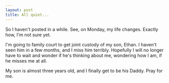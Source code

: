 ```yaml
---
layout: post
title: All quiet...
---
```

<p>So I haven't posted in a while. See, on Monday, my life changes. Exactly 
how, I'm not sure yet.</p>
<p>I'm going to family court to get joint custody of my son, Ethan. I haven't 
seen him in a few months, and I miss him terribly. Hopefully I will no longer 
have to wait and wonder if he's thinking about me, wondering how I am, if he 
misses me at all.</p>
<p>My son is almost three years old, and I finally get to be his 
Daddy. Pray for me. </p>